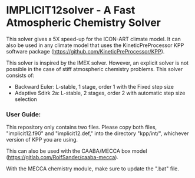 # IMPLICIT12solver - A Fast Atmospheric Chemistry Solver

This solver gives a 5X speed-up for the ICON-ART climate model. It can also be used in any climate model that uses the KineticPreProcessor KPP software package (https://github.com/KineticPreProcessor/KPP).

This solver is inspired by the IMEX solver. However, an explicit solver is not possible in the case of stiff atmospheric chemistry problems.
This solver consists of:
- Backward Euler: L-stable, 1 stage, order 1 with the Fixed step size
- Adaptive Sdirk 2a: L-stable, 2 stages, order 2 with automatic step size selection 

 

### User Guide:
This repository only contains two files. Please copy both files, "implicit12.f90" and "implicit12.def," into the directory "kpp/int/", whichever version of KPP you are using.

This can also be used with the CAABA/MECCA box model (https://gitlab.com/RolfSander/caaba-mecca). 

With the MECCA chemistry module, make sure to update the ".bat" file.
